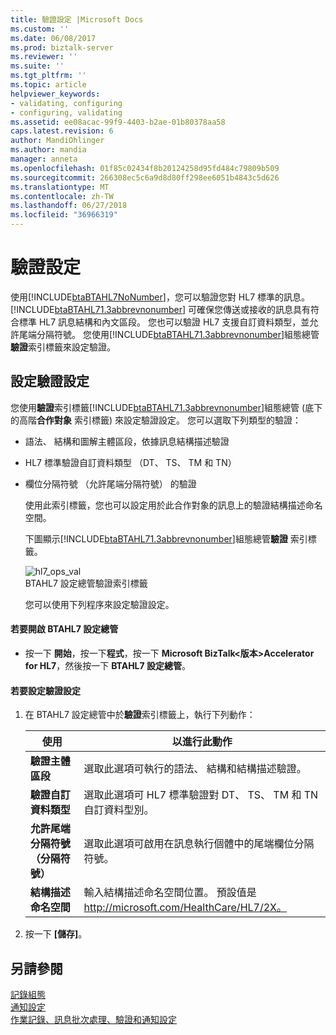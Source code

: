 ```yaml
---
title: 驗證設定 |Microsoft Docs
ms.custom: ''
ms.date: 06/08/2017
ms.prod: biztalk-server
ms.reviewer: ''
ms.suite: ''
ms.tgt_pltfrm: ''
ms.topic: article
helpviewer_keywords:
- validating, configuring
- configuring, validating
ms.assetid: ee08acac-99f9-4403-b2ae-01b80378aa58
caps.latest.revision: 6
author: MandiOhlinger
ms.author: mandia
manager: anneta
ms.openlocfilehash: 01f85c02434f8b20124258d95fd484c79809b509
ms.sourcegitcommit: 266308ec5c6a9d8d80ff298ee6051b4843c5d626
ms.translationtype: MT
ms.contentlocale: zh-TW
ms.lasthandoff: 06/27/2018
ms.locfileid: "36966319"
---
```

# <a name="validation-settings"></a>驗證設定
使用[!INCLUDE[btaBTAHL7NoNumber](../../includes/btabtahl7nonumber-md.md)]，您可以驗證您對 HL7 標準的訊息。 [!INCLUDE[btaBTAHL71.3abbrevnonumber](../../includes/btabtahl71-3abbrevnonumber-md.md)] 可確保您傳送或接收的訊息具有符合標準 HL7 訊息結構和內文區段。 您也可以驗證 HL7 支援自訂資料類型，並允許尾端分隔符號。 您使用[!INCLUDE[btaBTAHL71.3abbrevnonumber](../../includes/btabtahl71-3abbrevnonumber-md.md)]組態總管**驗證**索引標籤來設定驗證。  

## <a name="configuring-validation-settings"></a>設定驗證設定  
 您使用**驗證**索引標籤[!INCLUDE[btaBTAHL71.3abbrevnonumber](../../includes/btabtahl71-3abbrevnonumber-md.md)]組態總管 (底下的高階**合作對象** 索引標籤) 來設定驗證設定。 您可以選取下列類型的驗證：  

- 語法、 結構和圖解主體區段，依據訊息結構描述驗證  

- HL7 標準驗證自訂資料類型 （DT、 TS、 TM 和 TN）  

- 欄位分隔符號 （允許尾端分隔符號） 的驗證  

  使用此索引標籤，您也可以設定用於此合作對象的訊息上的驗證結構描述命名空間。  

  下圖顯示[!INCLUDE[btaBTAHL71.3abbrevnonumber](../../includes/btabtahl71-3abbrevnonumber-md.md)]組態總管**驗證** 索引標籤。  

  ![](../../adapters-and-accelerators/accelerator-hl7/media/hl7-ops-val.gif "hl7_ops_val")  
  BTAHL7 設定總管驗證索引標籤  

  您可以使用下列程序來設定驗證設定。  

#### <a name="to-open-btahl7-configuration-explorer"></a>若要開啟 BTAHL7 設定總管  

-   按一下 **開始**，按一下**程式**，按一下  **Microsoft BizTalk\<版本\>Accelerator for HL7**，然後按一下  **BTAHL7 設定總管**。  

#### <a name="to-configure-validation-settings"></a>若要設定驗證設定  

1. 在 BTAHL7 設定總管中於**驗證**索引標籤上，執行下列動作：  


   |                  使用                  |                                            以進行此動作                                            |
   |--------------------------------------------|--------------------------------------------------------------------------------------------------|
   |         **驗證主體區段**         |             選取此選項可執行的語法、 結構和結構描述驗證。              |
   |       **驗證自訂資料類型**        |  選取此選項可 HL7 標準驗證對 DT、 TS、 TM 和 TN 自訂資料型別。  |
   | **允許尾端分隔符號 （分隔符號）** |           選取此選項可啟用在訊息執行個體中的尾端欄位分隔符號。           |
   |            **結構描述命名空間**            | 輸入結構描述命名空間位置。 預設值是 http://microsoft.com/HealthCare/HL7/2X。 |


2. 按一下 **[儲存]**。  

## <a name="see-also"></a>另請參閱  
 [記錄組態](../../adapters-and-accelerators/accelerator-hl7/logging-configuration.md)   
 [通知設定](../../adapters-and-accelerators/accelerator-hl7/acknowledgment-settings.md)   
[作業記錄、訊息批次處理、驗證和通知設定](../../adapters-and-accelerators/accelerator-hl7/operational-logging-message-batching-validation-and-asknowledgment-settings.md)